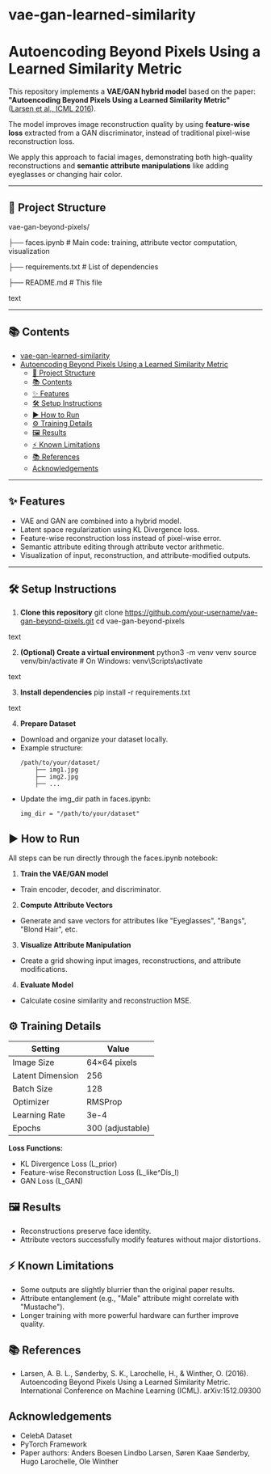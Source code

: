 # vae-gan-learned-similarity

# Autoencoding Beyond Pixels Using a Learned Similarity Metric

This repository implements a **VAE/GAN hybrid model** based on the paper:  
**"Autoencoding Beyond Pixels Using a Learned Similarity Metric"**  
([Larsen et al., ICML 2016](https://arxiv.org/abs/1512.09300)).

The model improves image reconstruction quality by using **feature-wise loss** extracted from a GAN discriminator, instead of traditional pixel-wise reconstruction loss.

We apply this approach to facial images, demonstrating both high-quality reconstructions and **semantic attribute manipulations** like adding eyeglasses or changing hair color.

---

## 📂 Project Structure

vae-gan-beyond-pixels/

├── faces.ipynb # Main code: training, attribute vector computation, visualization

├── requirements.txt # List of dependencies

├── README.md # This file

text

---

## 📚 Contents

- [vae-gan-learned-similarity](#vae-gan-learned-similarity)
- [Autoencoding Beyond Pixels Using a Learned Similarity Metric](#autoencoding-beyond-pixels-using-a-learned-similarity-metric)
  - [📂 Project Structure](#-project-structure)
  - [📚 Contents](#-contents)
  - [✨ Features](#-features)
  - [🛠️ Setup Instructions](#️-setup-instructions)
  - [▶️ How to Run](#️-how-to-run)
  - [⚙️ Training Details](#️-training-details)
  - [🖼️ Results](#️-results)
  - [⚡ Known Limitations](#-known-limitations)
  - [📚 References](#-references)
  - [Acknowledgements](#acknowledgements)

---

## ✨ Features

- VAE and GAN are combined into a hybrid model.
- Latent space regularization using KL Divergence loss.
- Feature-wise reconstruction loss instead of pixel-wise error.
- Semantic attribute editing through attribute vector arithmetic.
- Visualization of input, reconstruction, and attribute-modified outputs.

---

## 🛠️ Setup Instructions

1. **Clone this repository**
git clone https://github.com/your-username/vae-gan-beyond-pixels.git
cd vae-gan-beyond-pixels

text

2. **(Optional) Create a virtual environment**
python3 -m venv venv
source venv/bin/activate # On Windows: venv\Scripts\activate

text

3. **Install dependencies**
pip install -r requirements.txt

text

4. **Prepare Dataset**
- Download and organize your dataset locally.
- Example structure:
  ```
  /path/to/your/dataset/
      ├── img1.jpg
      ├── img2.jpg
      ├── ...
  ```
- Update the img_dir path in faces.ipynb:
  ```
  img_dir = "/path/to/your/dataset"
  ```

## ▶️ How to Run

All steps can be run directly through the faces.ipynb notebook:

1. **Train the VAE/GAN model**
- Train encoder, decoder, and discriminator.

2. **Compute Attribute Vectors**
- Generate and save vectors for attributes like "Eyeglasses", "Bangs", "Blond Hair", etc.

3. **Visualize Attribute Manipulation**
- Create a grid showing input images, reconstructions, and attribute modifications.

4. **Evaluate Model**
- Calculate cosine similarity and reconstruction MSE.

## ⚙️ Training Details

| Setting | Value |
|---------|-------|
| Image Size | 64×64 pixels |
| Latent Dimension | 256 |
| Batch Size | 128 |
| Optimizer | RMSProp |
| Learning Rate | 3e-4 |
| Epochs | 300 (adjustable) |

**Loss Functions:**
- KL Divergence Loss (L_prior)
- Feature-wise Reconstruction Loss (L_like^Dis_l)
- GAN Loss (L_GAN)

## 🖼️ Results

- Reconstructions preserve face identity.
- Attribute vectors successfully modify features without major distortions.

## ⚡ Known Limitations

- Some outputs are slightly blurrier than the original paper results.
- Attribute entanglement (e.g., "Male" attribute might correlate with "Mustache").
- Longer training with more powerful hardware can further improve quality.

## 📚 References

- Larsen, A. B. L., Sønderby, S. K., Larochelle, H., & Winther, O. (2016).
Autoencoding Beyond Pixels Using a Learned Similarity Metric.
International Conference on Machine Learning (ICML).
arXiv:1512.09300

##  Acknowledgements

- CelebA Dataset
- PyTorch Framework
- Paper authors: Anders Boesen Lindbo Larsen, Søren Kaae Sønderby, Hugo Larochelle, Ole Winther